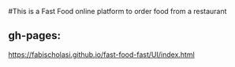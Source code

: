 #This is a Fast Food online platform to order food from a restaurant

## gh-pages:


https://fabischolasi.github.io/fast-food-fast/UI/index.html
